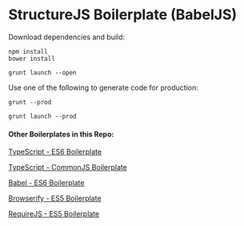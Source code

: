 # StructureJS Boilerplate (BabelJS)

Download dependencies and build:

    npm install
    bower install

    grunt launch --open

Use one of the following to generate code for production:

`grunt --prod`

`grunt launch --prod`

#### Other Boilerplates in this Repo:
[TypeScript - ES6 Boilerplate](https://github.com/codeBelt/StructureJS-Boilerplate/tree/typescript-es6)

[TypeScript - CommonJS Boilerplate](https://github.com/codeBelt/StructureJS-Boilerplate/tree/typescript-commonjs)

[Babel - ES6 Boilerplate](https://github.com/codeBelt/StructureJS-Boilerplate/tree/babel)

[Browserify - ES5 Boilerplate](https://github.com/codeBelt/StructureJS-Boilerplate/tree/browserify)

[RequireJS - ES5 Boilerplate](https://github.com/codeBelt/StructureJS-Boilerplate/tree/requirejs)
